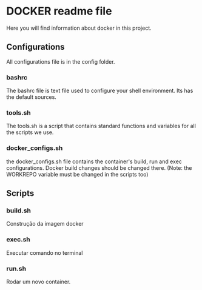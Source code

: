 # DOCKER readme file
Here you will find information about docker in this project.

## Configurations
All configurations file is in the config folder.

### bashrc
The bashrc file is text file used to configure your shell environment. Its has the default sources.

### tools.sh
The tools.sh is a script that contains standard functions and variables for all the scripts we use.

### docker_configs.sh
the docker_configs.sh file contains the container's build, run and exec configurations. Docker build changes should be changed there. (Note: the WORKREPO variable must be changed in the scripts too)

## Scripts

### build.sh
Construção da imagem docker
### exec.sh
Executar comando no terminal
### run.sh
Rodar um novo container.